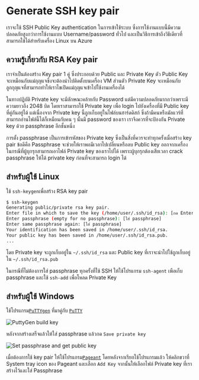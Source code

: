 # Generate SSH key pair

เราจะใช้ SSH Public Key authentication ในการเข้าใช้ระบบ ซึ่งการใช้งานแบบนี้มีความปลอดภัยสูงกว่าการใช้งานแบบ Username/password ทั่วไป และเป็นวิธีการเข้าถึงวิธีเดียวที่สามารถใช้ได้สำหรับเครื่อง Linux บน Azure

## ความรู้เกี่ยวกับ RSA Key pair
เราจำเป็นต้องสร้าง Key pair 1 คู่ ซึ่งประกอบด้วย Public และ Private Key ตัว Public Key จะเหมือนกับแม่กุญแจซึ่งจะต้องนำไปติดตั้งบนเครื่อง VM ส่วนตัว Private Key จะเหมือนกับลูกกุญแจที่สามารถทำให้เราไขเปิดแม่กุญแจเข้าไปใช้งานเครื่องได้

ในทางปฏิบัติ Private key จะมีลักษณะคล้ายกับ Password แต่มีความปลอดภัยมากกว่าเพราะมีความยาวถึง 2048 บิต โดยเราสามารถใช้ Private key เพื่อ login ไปยังเครื่องที่มี Public key ที่คู่กันอยู่ได้ แต่เนื่องจาก Private key นี้ถูกเก็บอยู่ในไฟล์บนฮาร์ดดิสก์ ซึ่งถ้ามีคนหรือมัลแวร์ที่สามารถอ่านไฟล์นี้ได้ก็เหมือนกับคน ๆ นั้นมี password ของเรา เราจึงควรที่จะป้องกัน Private key ด้วย passphrase อีกชั้นหนึ่ง

การตั้ง passphrase เป็นการเข้ารหัสของ Private key ซึ่งเป็นสิ่งที่ควรจะทำทุกครั้งเมื่อสร้าง key pair ข้อดีคือ Passphrase จะช่วยให้เราพอมีเวลาไปเปลี่ยนหรือลบ Public key ออกจากเครื่อง ในกรณีที่ผู้บุกรุกสามารถเอาไฟล์ Private key ของเราไปได้ เพราะผู้บุกรุกต้องเสียเวลา crack passphrase ให้ได้ private key ก่อนที่จะสามารถ login ได้

## สำหรับผู้ใช้ Linux
ใช้ `ssh-keygen`เพื่อสร้าง RSA key pair
```bash
$ ssh-keygen
Generating public/private rsa key pair.
Enter file in which to save the key (/home/user/.ssh/id_rsa): [กด Enter]
Enter passphrase (empty for no passphrase): [ใส่ passphrase]
Enter same passphrase again: [ใส่ passphrase]
Your identification has been saved in /home/user/.ssh/id_rsa.
Your public key has been saved in /home/user/.ssh/id_rsa.pub.
...
```

โดย Private key จะถูกเก็บอยู่ใน `~/.ssh/id_rsa` และ Public key ที่เราจะนำไปใช้ถูกเก็บอยู่ใน `~/.ssh/id_rsa.pub`

ในกรณีที่ไม่ต้องการใส่ passphrase ทุกครั้งที่ใช้ SSH ให้ใช้โปรแกรม `ssh-agent` เพือเก็บ passphrase และใช้ `ssh-add` เพื่อโหลด Private Key

## สำหรับผู้ใช้ Windows
ใช้โปรแกรม[`PuTTYgen`](http://www.chiark.greenend.org.uk/~sgtatham/putty/download.html) ที่มาคู่กับ [`PuTTY`](http://www.chiark.greenend.org.uk/~sgtatham/putty/download.html)

![PuttyGen build key](http://goo.gl/xkNeMR)

หลังจากสร้างเสร็จแล้วให้ใส่ passphrase แล้วกด `Save private key`

![Set passphrase and get public key](http://goo.gl/KVEPGD)

เมื่อต้องการใช้ key pair ให้ใช้โปรแกรม[`Pageant`](http://www.chiark.greenend.org.uk/~sgtatham/putty/download.html) โดยหลังจากเรียกใช้โปรแกรมแล้ว ให้คลิกขวาที่ System tray icon ของ Pageant และเลือก `Add Key` จากนั้นให้เลือกไฟล์ Private key ที่เราสร้างไว้และใส่ Passphrase
